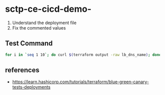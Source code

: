# sctp-ce-cicd-demo-

1. Understand the deployment file
1. Fix the commented values

## Test Command
```bash
for i in `seq 1 10`; do curl $(terraform output -raw lb_dns_name); done
```

## references
- https://learn.hashicorp.com/tutorials/terraform/blue-green-canary-tests-deployments